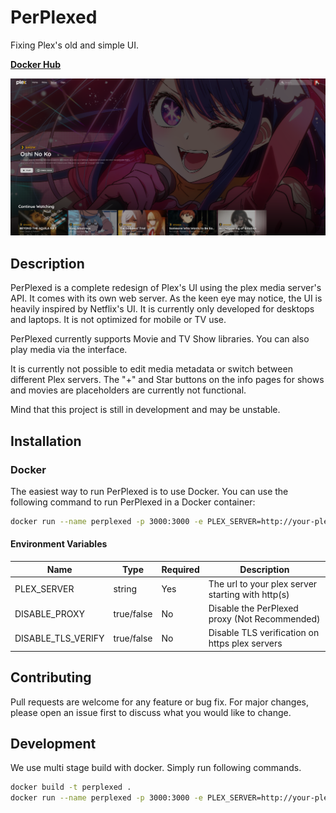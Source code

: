 # PerPlexed
Fixing Plex's old and simple UI.

[**Docker Hub**](https://hub.docker.com/r/ipmake/perplexed )

![PerPlexed](assets/screenshot1.png)


## Description

PerPlexed is a complete redesign of Plex's UI using the plex media server's API. It comes with its own web server. As the keen eye may notice, the UI is heavily inspired by Netflix's UI. It is currently only developed for desktops and laptops. It is not optimized for mobile or TV use.

PerPlexed currently supports Movie and TV Show libraries. You can also play media via the interface.

It is currently not possible to edit media metadata or switch between different Plex servers. The "+" and Star buttons on the info pages for shows and movies are placeholders are currently not functional.

Mind that this project is still in development and may be unstable.

## Installation

### Docker

The easiest way to run PerPlexed is to use Docker. You can use the following command to run PerPlexed in a Docker container:

```bash
docker run --name perplexed -p 3000:3000 -e PLEX_SERVER=http://your-plex-server:32400 ipmake/perplexed
```

#### Environment Variables
| Name               | Type       | Required | Description                                       |
|--------------------|------------|----------|---------------------------------------------------|
| PLEX_SERVER        | string     | Yes      | The url to your plex server starting with http(s) |
| DISABLE_PROXY      | true/false | No       | Disable the PerPlexed proxy (Not Recommended)     |
| DISABLE_TLS_VERIFY | true/false | No       | Disable TLS verification on https plex servers    |

## Contributing
Pull requests are welcome for any feature or bug fix. For major changes, please open an issue first to discuss what you would like to change.

## Development

We use multi stage build with docker. Simply run following commands.

```bash
docker build -t perplexed .
docker run --name perplexed -p 3000:3000 -e PLEX_SERVER=http://your-plex-server:32400 perplexed
```
